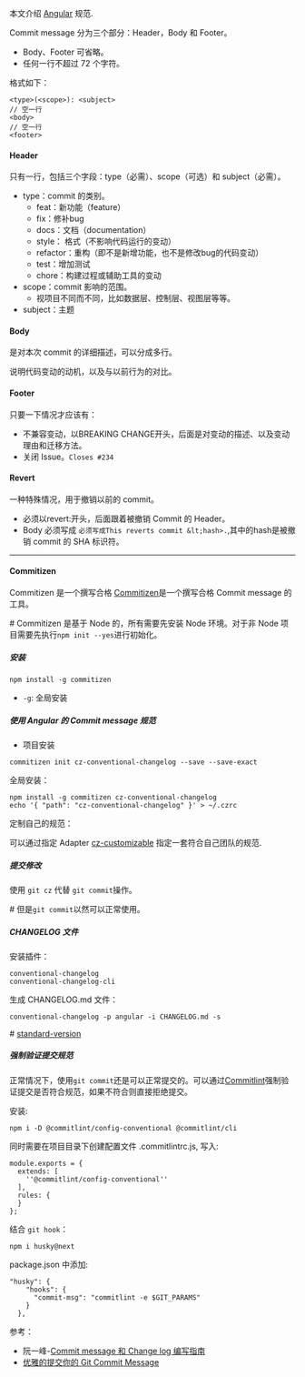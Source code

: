 本文介绍 [Angular](https://docs.google.com/document/d/1QrDFcIiPjSLDn3EL15IJygNPiHORgU1_OOAqWjiDU5Y/edit#heading=h.greljkmo14y0) 规范.

Commit message 分为三个部分：Header，Body 和 Footer。
- Body、Footer 可省略。
- 任何一行不超过 72 个字符。

格式如下：
```
<type>(<scope>): <subject>
// 空一行
<body>
// 空一行
<footer>
```

#### Header
只有一行，包括三个字段：type（必需）、scope（可选）和 subject（必需）。
- type：commit 的类别。
    - feat：新功能（feature）
    - fix：修补bug
    - docs：文档（documentation）
    - style： 格式（不影响代码运行的变动）
    - refactor：重构（即不是新增功能，也不是修改bug的代码变动）
    - test：增加测试
    - chore：构建过程或辅助工具的变动
- scope：commit 影响的范围。
    - 视项目不同而不同，比如数据层、控制层、视图层等等。
- subject：主题

#### Body
是对本次 commit 的详细描述，可以分成多行。

说明代码变动的动机，以及与以前行为的对比。


#### Footer
只要一下情况才应该有：
- 不兼容变动，以BREAKING CHANGE开头，后面是对变动的描述、以及变动理由和迁移方法。
- 关闭 Issue。`Closes #234`

#### Revert
一种特殊情况，用于撤销以前的 commit。
- 必须以revert:开头，后面跟着被撤销 Commit 的 Header。
- Body 必须写成 `必须写成This reverts commit &lt;hash>.`,其中的hash是被撤销 commit 的 SHA 标识符。
*****
#### Commitizen
Commitizen 是一个撰写合格
[Commitizen](https://github.com/commitizen/cz-cli)是一个撰写合格 Commit message 的工具。

\# Commitizen 是基于 Node 的，所有需要先安装 Node 环境。对于非 Node 项目需要先执行`npm init --yes`进行初始化。 

##### 安装
```
npm install -g commitizen
```
- `-g`: 全局安装

##### 使用 Angular 的 Commit message 规范
- 项目安装
```
commitizen init cz-conventional-changelog --save --save-exact
```

全局安装：
```
npm install -g commitizen cz-conventional-changelog
echo '{ "path": "cz-conventional-changelog" }' > ~/.czrc
```

定制自己的规范：

可以通过指定 Adapter [cz-customizable](https://github.com/leoforfree/cz-customizable) 指定一套符合自己团队的规范.


##### 提交修改
使用 `git cz` 代替 `git commit`操作。

\# 但是`git commit`以然可以正常使用。

##### CHANGELOG 文件
安装插件：
```
conventional-changelog
conventional-changelog-cli
```
生成 CHANGELOG.md 文件：
```
conventional-changelog -p angular -i CHANGELOG.md -s
```

\# [standard-version](https://github.com/conventional-changelog/standard-version)
> 

##### 强制验证提交规范
正常情况下，使用`git commit`还是可以正常提交的。可以通过[Commitlint](https://conventional-changelog.github.io/commitlint/)强制验证提交是否符合规范，如果不符合则直接拒绝提交。

安装:
```
npm i -D @commitlint/config-conventional @commitlint/cli
```
同时需要在项目目录下创建配置文件 .commitlintrc.js, 写入:
```
module.exports = {
  extends: [
    ''@commitlint/config-conventional''
  ],
  rules: {
  }
};
```

结合 `git hook`：
```
npm i husky@next
```
package.json 中添加:
```
"husky": {
    "hooks": {
      "commit-msg": "commitlint -e $GIT_PARAMS"
    }
  },

```

参考： 
- 阮一峰-[Commit message 和 Change log 编写指南](https://www.ruanyifeng.com/blog/2016/01/commit_message_change_log.html)
- [优雅的提交你的 Git Commit Message](https://juejin.im/post/6844903606815064077)